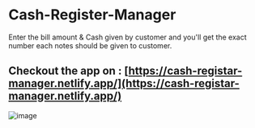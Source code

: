 # Cash-Register-Manager
Enter the bill amount &amp; Cash given by customer and you'll get the exact number each notes should be given to customer.
## Checkout the app on : [https://cash-registar-manager.netlify.app/](https://cash-registar-manager.netlify.app/)

![image](https://user-images.githubusercontent.com/78253900/194147738-fe7ffdf4-e200-4a15-bed3-f3e6901dc104.png)
